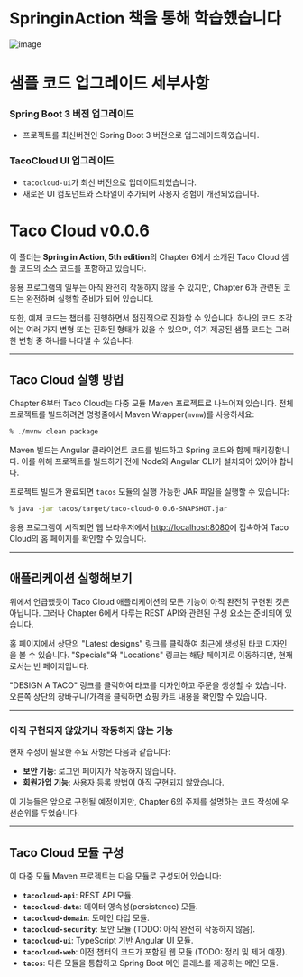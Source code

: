 # SpringinAction 책을 통해 학습했습니다

![image](https://github.com/user-attachments/assets/7fc7c1bc-15d1-4e0b-9275-b1e07bea1140)


# **샘플 코드 업그레이드 세부사항**

### **Spring Boot 3 버전 업그레이드**
- 프로젝트를 최신버전인 Spring Boot 3 버전으로 업그레이드하였습니다.


### **TacoCloud UI 업그레이드**
- `tacocloud-ui`가 최신 버전으로 업데이트되었습니다.
- 새로운 UI 컴포넌트와 스타일이 추가되어 사용자 경험이 개선되었습니다.

# Taco Cloud v0.0.6

이 폴더는 **Spring in Action, 5th edition**의 Chapter 6에서 소개된 Taco Cloud 샘플 코드의 소스 코드를 포함하고 있습니다.

응용 프로그램의 일부는 아직 완전히 작동하지 않을 수 있지만, Chapter 6과 관련된 코드는 완전하며 실행할 준비가 되어 있습니다.

또한, 예제 코드는 챕터를 진행하면서 점진적으로 진화할 수 있습니다. 하나의 코드 조각에는 여러 가지 변형 또는 진화된 형태가 있을 수 있으며, 여기 제공된 샘플 코드는 그러한 변형 중 하나를 나타낼 수 있습니다.

---

## Taco Cloud 실행 방법

Chapter 6부터 Taco Cloud는 다중 모듈 Maven 프로젝트로 나누어져 있습니다. 전체 프로젝트를 빌드하려면 명령줄에서 Maven Wrapper(`mvnw`)를 사용하세요:

```sh
% ./mvnw clean package
```

Maven 빌드는 Angular 클라이언트 코드를 빌드하고 Spring 코드와 함께 패키징합니다. 이를 위해 프로젝트를 빌드하기 전에 Node와 Angular CLI가 설치되어 있어야 합니다. 

프로젝트 빌드가 완료되면 `tacos` 모듈의 실행 가능한 JAR 파일을 실행할 수 있습니다:

```sh
% java -jar tacos/target/taco-cloud-0.0.6-SNAPSHOT.jar
```

응용 프로그램이 시작되면 웹 브라우저에서 [http://localhost:8080](http://localhost:8080)에 접속하여 Taco Cloud의 홈 페이지를 확인할 수 있습니다.

---

## 애플리케이션 실행해보기

위에서 언급했듯이 Taco Cloud 애플리케이션의 모든 기능이 아직 완전히 구현된 것은 아닙니다. 그러나 Chapter 6에서 다루는 REST API와 관련된 구성 요소는 준비되어 있습니다.

홈 페이지에서 상단의 "Latest designs" 링크를 클릭하여 최근에 생성된 타코 디자인을 볼 수 있습니다. "Specials"와 "Locations" 링크는 해당 페이지로 이동하지만, 현재로서는 빈 페이지입니다.

"DESIGN A TACO" 링크를 클릭하여 타코를 디자인하고 주문을 생성할 수 있습니다. 오른쪽 상단의 장바구니/가격을 클릭하면 쇼핑 카트 내용을 확인할 수 있습니다.

---

### 아직 구현되지 않았거나 작동하지 않는 기능

현재 수정이 필요한 주요 사항은 다음과 같습니다:

- **보안 기능**: 로그인 페이지가 작동하지 않습니다.
- **회원가입 기능**: 사용자 등록 방법이 아직 구현되지 않았습니다.

이 기능들은 앞으로 구현될 예정이지만, Chapter 6의 주제를 설명하는 코드 작성에 우선순위를 두었습니다.

---

## Taco Cloud 모듈 구성

이 다중 모듈 Maven 프로젝트는 다음 모듈로 구성되어 있습니다:

- **`tacocloud-api`**: REST API 모듈.
- **`tacocloud-data`**: 데이터 영속성(persistence) 모듈.
- **`tacocloud-domain`**: 도메인 타입 모듈.
- **`tacocloud-security`**: 보안 모듈 (TODO: 아직 완전히 작동하지 않음).
- **`tacocloud-ui`**: TypeScript 기반 Angular UI 모듈.
- **`tacocloud-web`**: 이전 챕터의 코드가 포함된 웹 모듈 (TODO: 정리 및 제거 예정).
- **`tacos`**: 다른 모듈을 통합하고 Spring Boot 메인 클래스를 제공하는 메인 모듈.
```
